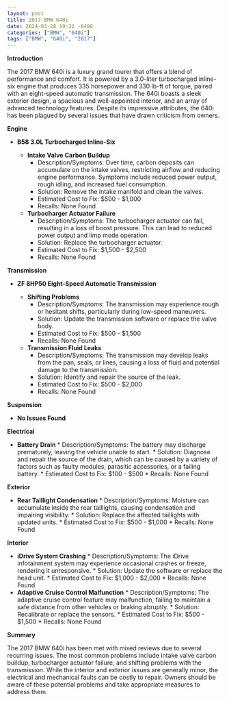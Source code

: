 ```yaml
---
layout: post
title: 2017 BMW 640i
date: 2024-03-28 19:22 -0400
categories: ["BMW", "640i"]
tags: ["BMW", "640i", "2017"]
---
```

**Introduction**

The 2017 BMW 640i is a luxury grand tourer that offers a blend of performance and comfort. It is powered by a 3.0-liter turbocharged inline-six engine that produces 335 horsepower and 330 lb-ft of torque, paired with an eight-speed automatic transmission. The 640i boasts a sleek exterior design, a spacious and well-appointed interior, and an array of advanced technology features. Despite its impressive attributes, the 640i has been plagued by several issues that have drawn criticism from owners.

**Engine**

* **B58 3.0L Turbocharged Inline-Six**

    * **Intake Valve Carbon Buildup**
        * Description/Symptoms: Over time, carbon deposits can accumulate on the intake valves, restricting airflow and reducing engine performance. Symptoms include reduced power output, rough idling, and increased fuel consumption.
        * Solution: Remove the intake manifold and clean the valves.
        * Estimated Cost to Fix: $500 - $1,000
        * Recalls: None Found
    * **Turbocharger Actuator Failure**
        * Description/Symptoms: The turbocharger actuator can fail, resulting in a loss of boost pressure. This can lead to reduced power output and limp mode operation.
        * Solution: Replace the turbocharger actuator.
        * Estimated Cost to Fix: $1,500 - $2,500
        * Recalls: None Found

**Transmission**

* **ZF 8HP50 Eight-Speed Automatic Transmission**

    * **Shifting Problems**
        * Description/Symptoms: The transmission may experience rough or hesitant shifts, particularly during low-speed maneuvers.
        * Solution: Update the transmission software or replace the valve body.
        * Estimated Cost to Fix: $500 - $1,500
        * Recalls: None Found
    * **Transmission Fluid Leaks**
        * Description/Symptoms: The transmission may develop leaks from the pan, seals, or lines, causing a loss of fluid and potential damage to the transmission.
        * Solution: Identify and repair the source of the leak.
        * Estimated Cost to Fix: $500 - $2,000
        * Recalls: None Found

**Suspension**

* **No Issues Found**

**Electrical**

* **Battery Drain**
        * Description/Symptoms: The battery may discharge prematurely, leaving the vehicle unable to start.
        * Solution: Diagnose and repair the source of the drain, which can be caused by a variety of factors such as faulty modules, parasitic accessories, or a failing battery.
        * Estimated Cost to Fix: $100 - $500
        * Recalls: None Found

**Exterior**

* **Rear Taillight Condensation**
        * Description/Symptoms: Moisture can accumulate inside the rear taillights, causing condensation and impairing visibility.
        * Solution: Replace the affected taillights with updated units.
        * Estimated Cost to Fix: $500 - $1,000
        * Recalls: None Found

**Interior**

* **iDrive System Crashing**
        * Description/Symptoms: The iDrive infotainment system may experience occasional crashes or freeze, rendering it unresponsive.
        * Solution: Update the software or replace the head unit.
        * Estimated Cost to Fix: $1,000 - $2,000
        * Recalls: None Found
* **Adaptive Cruise Control Malfunction**
        * Description/Symptoms: The adaptive cruise control feature may malfunction, failing to maintain a safe distance from other vehicles or braking abruptly.
        * Solution: Recalibrate or replace the sensors.
        * Estimated Cost to Fix: $500 - $1,500
        * Recalls: None Found

**Summary**

The 2017 BMW 640i has been met with mixed reviews due to several recurring issues. The most common problems include intake valve carbon buildup, turbocharger actuator failure, and shifting problems with the transmission. While the interior and exterior issues are generally minor, the electrical and mechanical faults can be costly to repair. Owners should be aware of these potential problems and take appropriate measures to address them.
